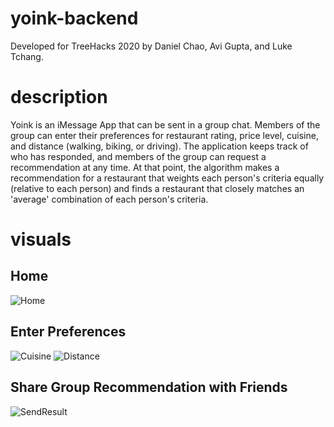 # yoink-backend
Developed for TreeHacks 2020 by Daniel Chao, Avi Gupta, and Luke Tchang.

# description
Yoink is an iMessage App that can be sent in a group chat. Members of the group can enter their preferences for restaurant rating, price level, cuisine, and distance (walking, biking, or driving). The application keeps track of who has responded, and members of the group can request a recommendation at any time. At that point, the algorithm makes a recommendation for a restaurant that weights each person's criteria equally (relative to each person) and finds a restaurant that closely matches an 'average' combination of each person's criteria.

# visuals
## Home
![Home](./Home.png)
## Enter Preferences
![Cuisine](./Cuisine.png)
![Distance](./Distance.png)
## Share Group Recommendation with Friends
![SendResult](./SendResult.png)
